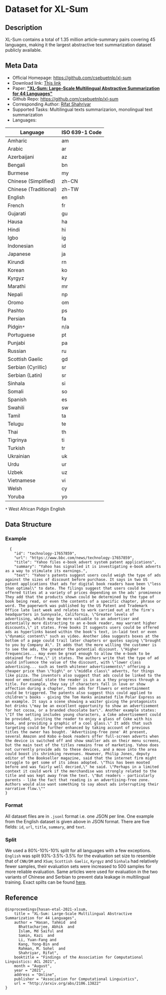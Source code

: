 # Dataset for XL-Sum


## Description

XL-Sum contains a total of 1.35 million article-summary pairs covering 45 languages, making it the largest abstractive text summarization dataset publicly available.


## Meta Data

* Official Homepage: https://github.com/csebuetnlp/xl-sum
* Download link: [This link](https://docs.google.com/uc?export=download&id=1fKxf9jAj0KptzlxUsI3jDbp4XLv_piiD)
* Paper: [**"XL-Sum: Large-Scale Multilingual Abstractive Summarization for 44 Languages"**](http://arxiv.org/abs/2106.13822)
* Github Repo: https://github.com/csebuetnlp/xl-sum
* Corresponding Author: [Rifat Shahriyar](http://rifatshahriyar.github.io/)
* Supported Tasks: Multilingual texts summarizarion, monolingual text summarization
* Languages: 

Language      | ISO 639-1 Code |
--------------|----------------|
Amharic | am |
Arabic | ar |
Azerbaijani | az |
Bengali | bn |
Burmese | my |
Chinese (Simplified) | zh-CN |
Chinese (Traditional) | zh-TW |
English | en |
French | fr |
Gujarati | gu |
Hausa | ha |
Hindi | hi |
Igbo | ig |
Indonesian | id |
Japanese | ja |
Kirundi | rn |
Korean | ko |
Kyrgyz | ky |
Marathi | mr |
Nepali | np |
Oromo | om |
Pashto | ps |
Persian | fa |
Pidgin`*` | n/a |
Portuguese | pt |
Punjabi | pa |
Russian | ru |
Scottish Gaelic | gd |
Serbian (Cyrillic) | sr |
Serbian (Latin) | sr |
Sinhala | si |
Somali | so |
Spanish | es |
Swahili | sw |
Tamil | ta |
Telugu | te |
Thai | th |
Tigrinya | ti |
Turkish | tr |
Ukrainian | uk |
Urdu | ur |
Uzbek | uz |
Vietnamese | vi |
Welsh | cy |
Yoruba | yo |

`*` West African Pidgin English


## Data Structure

### Example

```
  {
    "id": "technology-17657859",
    "url": "https://www.bbc.com/news/technology-17657859",
    "title": "Yahoo files e-book advert system patent applications",
    "summary": "Yahoo has signalled it is investigating e-book adverts as a way to stimulate its earnings.",
    "text": "Yahoo's patents suggest users could weigh the type of ads against the sizes of discount before purchase. It says in two US patent applications that ads for digital book readers have been \"less than optimal\" to date. The filings suggest that users could be offered titles at a variety of prices depending on the ads' prominence They add that the products shown could be determined by the type of book being read, or even the contents of a specific chapter, phrase or word. The paperwork was published by the US Patent and Trademark Office late last week and relates to work carried out at the firm's headquarters in Sunnyvale, California. \"Greater levels of advertising, which may be more valuable to an advertiser and potentially more distracting to an e-book reader, may warrant higher discounts,\" it states. Free books It suggests users could be offered ads as hyperlinks based within the book's text, in-laid text or even \"dynamic content\" such as video. Another idea suggests boxes at the bottom of a page could trail later chapters or quotes saying \"brought to you by Company A\". It adds that the more willing the customer is to see the ads, the greater the potential discount. \"Higher frequencies... may even be great enough to allow the e-book to be obtained for free,\" it states. The authors write that the type of ad could influence the value of the discount, with \"lower class advertising... such as teeth whitener advertisements\" offering a cheaper price than \"high\" or \"middle class\" adverts, for things like pizza. The inventors also suggest that ads could be linked to the mood or emotional state the reader is in as a they progress through a title. For example, they say if characters fall in love or show affection during a chapter, then ads for flowers or entertainment could be triggered. The patents also suggest this could applied to children's books - giving the Tom Hanks animated film Polar Express as an example. It says a scene showing a waiter giving the protagonists hot drinks \"may be an excellent opportunity to show an advertisement for hot cocoa, or a branded chocolate bar\". Another example states: \"If the setting includes young characters, a Coke advertisement could be provided, inviting the reader to enjoy a glass of Coke with his book, and providing a graphic of a cool glass.\" It adds that such targeting could be further enhanced by taking account of previous titles the owner has bought. 'Advertising-free zone' At present, several Amazon and Kobo e-book readers offer full-screen adverts when the device is switched off and show smaller ads on their menu screens, but the main text of the titles remains free of marketing. Yahoo does not currently provide ads to these devices, and a move into the area could boost its shrinking revenues. However, Philip Jones, deputy editor of the Bookseller magazine, said that the internet firm might struggle to get some of its ideas adopted. \"This has been mooted before and was fairly well decried,\" he said. \"Perhaps in a limited context it could work if the merchandise was strongly related to the title and was kept away from the text. \"But readers - particularly parents - like the fact that reading is an advertising-free zone. Authors would also want something to say about ads interrupting their narrative flow.\""
}
  ```

### Format

All dataset files are in `.jsonl` format i.e. one JSON per line. One example from the English dataset is given above in JSON format. There are five fields: `id`, `url`, `title`, `summary`, and `text`.

### Split

We used a 80%-10%-10% split for all languages with a few exceptions. `English` was split 93%-3.5%-3.5% for the evaluation set size to resemble that of `CNN/DM` and `XSum`; `Scottish Gaelic`, `Kyrgyz` and `Sinhala` had relatively fewer samples, their evaluation sets were increased to 500 samples for more reliable evaluation. Same articles were used for evaluation in the two variants of Chinese and Serbian to prevent data leakage in multilingual training. Exact spilts can be found [here](https://github.com/csebuetnlp/xl-sum/blob/master/README.md). 


## Reference
 
```
@inproceedings{hasan-etal-2021-xlsum,
    title = "XL-Sum: Large-Scale Multilingual Abstractive Summarization for 44 Languages",
    author = "Hasan, Tahmid  and
      Bhattacharjee, Abhik  and
      Islam, Md Saiful and
      Samin, Kazi  and
      Li, Yuan-Fang and
      Kang, Yong-Bin and 
      Rahman, M. Sohel  and
      Shahriyar, Rifat",
    booktitle = "Findings of the Association for Computational Linguistics: ACL 2021",
    month = "August",
    year = "2021",
    address = "Online",
    publisher = "Association for Computational Linguistics",
    url = "http://arxiv.org/abs/2106.13822"
}
```